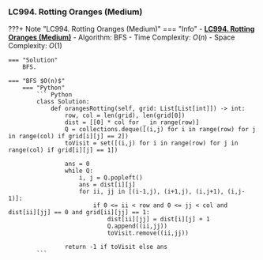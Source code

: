 ### LC994. Rotting Oranges (Medium)
???+ Note "LC994. Rotting Oranges (Medium)"
    === "Info"
        - **<a href="https://leetcode-cn.com/problems/rotting-oranges/" target="_blank">LC994. Rotting Oranges (Medium)</a>**
        - Algorithm: BFS
        - Time Complexity: $O(n)$
        - Space Complexity: $O(1)$
        
    === "Solution"
        BFS.

    === "BFS $O(n)$"
        === "Python"
            ``` Python
            class Solution:
                def orangesRotting(self, grid: List[List[int]]) -> int:
                    row, col = len(grid), len(grid[0])
                    dist = [[0] * col for _ in range(row)]
                    Q = collections.deque([(i,j) for i in range(row) for j in range(col) if grid[i][j] == 2])
                    toVisit = set([(i,j) for i in range(row) for j in range(col) if grid[i][j] == 1])

                    ans = 0
                    while Q:                   
                        i, j = Q.popleft()
                        ans = dist[i][j]
                        for ii, jj in [(i-1,j), (i+1,j), (i,j+1), (i,j-1)]:
                            if 0 <= ii < row and 0 <= jj < col and dist[ii][jj] == 0 and grid[ii][jj] == 1:
                                dist[ii][jj] = dist[i][j] + 1
                                Q.append((ii,jj))
                                toVisit.remove((ii,jj))        

                    return -1 if toVisit else ans
            ```   